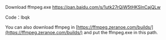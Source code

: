 Download ffmpeg.exe [https://pan.baidu.com/s/1utk27rQiW5tHKSlnCajQLw ](https://pan.baidu.com/s/1utk27rQiW5tHKSlnCajQLw )

Code：lbqk

You can also download ffmpeg in [https://ffmpeg.zeranoe.com/builds/](https://ffmpeg.zeranoe.com/builds/) and put the ffmpeg.exe in this path.
